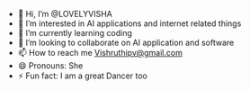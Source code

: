 - 👋 Hi, I’m @LOVELYVISHA
- 👀 I’m interested in AI applications and internet related things
- 🌱 I’m currently learning coding 
- 💞️ I’m looking to collaborate on AI application and software
- 📫 How to reach me Vishruthipv@gmail.com
- 😄 Pronouns: She
- ⚡ Fun fact: I am a great Dancer too 

<!---
LOVELYVISHA/LOVELYVISHA is a ✨ special ✨ repository because its `README.md` (this file) appears on your GitHub profile.
You can click the Preview link to take a look at your changes.
--->

